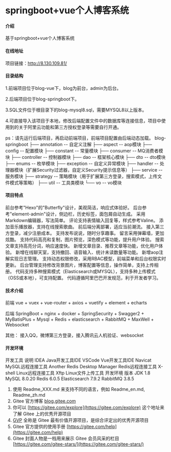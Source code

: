 # springboot+vue个人博客系统

#### 介绍
基于springboot+vue个人博客系统

#### 在线地址

项目链接：http://8.130.109.81/


#### 目录结构

1.前端项目位于blog-vue下，blog为前台，admin为后台。

2.后端项目位于blog-springboot下。

3.SQL文件位于根目录下的blog-mysql8.sql，需要MYSQL8以上版本。

4.可直接导入该项目于本地，修改后端配置文件中的数据库等连接信息，项目中使用到的关于阿里云功能和第三方授权登录等需要自行开通。

ps：请先运行后端项目，再启动前端项目，前端项目配置由后端动态加载。
blog-springboot
├── annotation    --  自定义注解
├── aspect        --  aop模块
├── config        --  配置模块
├── constant      --  常量模块
├── consumer      --  MQ消费者模块
├── controller    --  控制器模块
├── dao           --  框架核心模块
├── dto           --  dto模块
├── enums         --  枚举模块
├── exception     --  自定义异常模块
├── handler       --  处理器模块（扩展Security过滤器，自定义Security提示信息等）
├── service       --  服务模块
├── strategy      --  策略模块（用于扩展第三方登录，搜索模式，上传文件模式等策略）
├── util          --  工具类模块
└── vo            --  vo模块
#### 项目特点

前台参考"Hexo"的"Butterfly"设计，美观简洁，响应式体验好。
后台参考"element-admin"设计，侧边栏，历史标签，面包屑自动生成。
采用Markdown编辑器，写法简单。
评论支持表情输入回复等，样式参考Valine。
添加音乐播放器，支持在线搜索歌曲。
前后端分离部署，适应当前潮流。
接入第三方登录，减少注册成本。
支持发布说说，随时分享趣事。
留言采用弹幕墙，更加炫酷。
支持代码高亮和复制，图片预览，深色模式等功能，提升用户体验。
搜索文章支持高亮分词，响应速度快。
新增文章目录、推荐文章等功能，优化用户体验。
新增在线聊天室，支持撤回、语音输入、统计未读数量等功能。
新增aop注解实现日志管理。
支持动态权限修改，采用RBAC模型，前端菜单和后台权限实时更新。
后台管理支持修改背景图片，博客配置等信息，操作简单，支持上传相册。
代码支持多种搜索模式（Elasticsearch或MYSQL），支持多种上传模式（OSS或本地），可支持配置。
代码遵循阿里巴巴开发规范，利于开发者学习。

#### 技术介绍

前端   vue + vuex + vue-router + axios + vuetify + element + echarts

后端   SpringBoot + nginx + docker + SpringSecurity + Swagger2 + MyBatisPlus + Mysql + Redis + elasticsearch + RabbitMQ + MaxWell + Websocket

其他：  接入QQ，微博第三方登录，接入腾讯云人机验证、websocket
#### 开发环境
开发工具	说明
IDEA	Java开发工具IDE
VSCode	Vue开发工具IDE
Navicat	MySQL远程连接工具
Another Redis Desktop Manager	Redis远程连接工具
X-shell	Linux远程连接工具
Xftp	Linux文件上传工具
开发环境	版本
JDK	1.8
MySQL	8.0.20
Redis	6.0.5
Elasticsearch	7.9.2
RabbitMQ	3.8.5

1.  使用 Readme\_XXX.md 来支持不同的语言，例如 Readme\_en.md, Readme\_zh.md
2.  Gitee 官方博客 [blog.gitee.com](https://blog.gitee.com)
3.  你可以 [https://gitee.com/explore](https://gitee.com/explore) 这个地址来了解 Gitee 上的优秀开源项目
4.  [GVP](https://gitee.com/gvp) 全称是 Gitee 最有价值开源项目，是综合评定出的优秀开源项目
5.  Gitee 官方提供的使用手册 [https://gitee.com/help](https://gitee.com/help)
6.  Gitee 封面人物是一档用来展示 Gitee 会员风采的栏目 [https://gitee.com/gitee-stars/](https://gitee.com/gitee-stars/)
